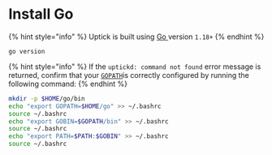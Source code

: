 # Install Go

{% hint style="info" %}
Uptick is built using [Go ](https://golang.org/dl/)version `1.18+`
{% endhint %}

```
go version
```

{% hint style="info" %}
If the `uptickd: command not found` error message is returned, confirm that your [`GOPATH`](https://golang.org/doc/gopath\_code#GOPATH)is correctly configured by running the following command:
{% endhint %}

```sh
mkdir -p $HOME/go/bin
echo "export GOPATH=$HOME/go" >> ~/.bashrc
source ~/.bashrc
echo "export GOBIN=$GOPATH/bin" >> ~/.bashrc
source ~/.bashrc
echo "export PATH=$PATH:$GOBIN" >> ~/.bashrc
source ~/.bashrc
```
